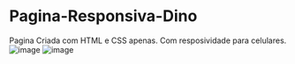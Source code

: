 # Pagina-Responsiva-Dino
Pagina Criada com HTML e CSS apenas. Com resposividade para celulares. 
![image](https://user-images.githubusercontent.com/94180941/169719195-ea150ca4-a4eb-456c-8269-86878be64d75.png)
![image](https://user-images.githubusercontent.com/94180941/169719215-be442c6b-42e4-41d2-9b08-027ba713c794.png)

